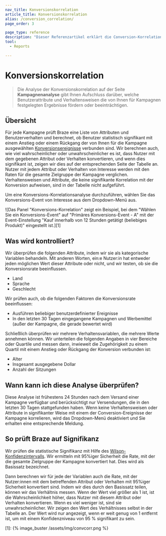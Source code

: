 ```yaml
---
nav_title: Konversionskorrelation
article_title: Konversionskorrelation
alias: /conversion_correlation/
page_order: 3

page_type: reference
description: "Dieser Referenzartikel erklärt die Conversion-Korrelationsanalyse auf der Seite Campaign Analytics."
tool: 
  - Reports
  
---
```


# Konversionskorrelation

> Die Analyse der Konversionskorrelation auf der Seite **Kampagnenanalyse** gibt Ihnen Aufschluss darüber, welche Benutzerattribute und Verhaltensweisen die von Ihnen für Kampagnen festgelegten Ergebnisse fördern oder beeinträchtigen. 

## Übersicht

Für jede Kampagne prüft Braze eine Liste von Attributen und Benutzerverhalten und berechnet, ob Benutzer statistisch signifikant mit einem Anstieg oder einem Rückgang der von Ihnen für die Kampagne ausgewählten [Konversionsereignisse]({{site.baseurl}}/user_guide/engagement_tools/campaigns/testing_and_more/conversion_events/) verbunden sind. Wir berechnen auch, wie viel wahrscheinlicher oder unwahrscheinlicher es ist, dass Nutzer mit dem gegebenen Attribut oder Verhalten konvertieren, und wenn dies signifikant ist, zeigen wir dies auf der entsprechenden Seite der Tabelle an. Nutzer mit jedem Attribut oder Verhalten von Interesse werden mit den Raten für die gesamte Zielgruppe der Kampagne verglichen. Verhaltensweisen und Attribute, die keine signifikante Korrelation mit der Konversion aufweisen, sind in der Tabelle nicht aufgeführt.

Um eine Konversions-Korrelationsanalyse durchzuführen, wählen Sie das Konversions-Event von Interesse aus dem Dropdown-Menü aus.

![Das Panel "Konversions-Korrelation" zeigt ein Beispiel, bei dem "Wählen Sie ein Konversions-Event" auf "Primäres Konversions-Event - A" mit der Event-Einstellung "Kauf innerhalb von 12 Stunden getätigt (beliebiges Produkt)" eingestellt ist.][1]

## Was wird kontrolliert?

Wir überprüfen die folgenden Attribute, indem wir sie als kategorische Variablen behandeln. Mit anderen Worten, ein:e Nutzer:in hat entweder jeden möglichen Wert dieser Attribute oder nicht, und wir testen, ob sie die Konversionsrate beeinflussen.

-  Land
-  Sprache
-  Geschlecht

Wir prüfen auch, ob die folgenden Faktoren die Konversionsrate beeinflussen:

- Ausführen beliebiger benutzerdefinierter Ereignisse
- In den letzten 30 Tagen eingegangene Kampagnen und Werbemittel (außer der Kampagne, die gerade bewertet wird)

Schließlich überprüfen wir mehrere Verhaltensvariablen, die mehrere Werte annehmen können. Wir unterteilen die folgenden Angaben in vier Bereiche oder Quartile und messen dann, inwieweit die Zugehörigkeit zu einem Quartil mit einem Anstieg oder Rückgang der Konversion verbunden ist:

- Alter
- Insgesamt ausgegebene Dollar
- Anzahl der Sitzungen

## Wann kann ich diese Analyse überprüfen?

Diese Analyse ist frühestens 24 Stunden nach dem Versand einer Kampagne verfügbar und berücksichtigt nur Versendungen, die in den letzten 30 Tagen stattgefunden haben. Wenn keine Verhaltensweisen oder Attribute in signifikanter Weise mit einem der Conversion-Ereignisse der Kampagne korrelieren, wird das Dropdown-Menü deaktiviert und Sie erhalten eine entsprechende Meldung.

## So prüft Braze auf Signifikanz

Wir prüfen die statistische Signifikanz mit Hilfe des [Wilson-Konfidenzintervalls](https://en.wikipedia.org/wiki/Binomial_proportion_confidence_interval#Wilson_score_interval). Wir ermitteln mit 95%iger Sicherheit die Rate, mit der die gesamte Zielgruppe der Kampagne konvertiert hat. Dies wird als Basissatz bezeichnet. 

Dann berechnen wir für jede der Variablen auch die Rate, mit der Nutzer:innen mit dem betreffenden Attribut oder Verhalten mit 95%iger Sicherheit konvertiert sind. Indem wir dies durch den Basissatz teilen, können wir das Verhältnis messen. Wenn der Wert viel größer als 1 ist, ist die Wahrscheinlichkeit höher, dass Nutzer mit diesem Attribut oder Verhalten konvertieren. Wenn es viel weniger ist, sind sie unwahrscheinlicher. Wir zeigen den Wert des Verhältnisses selbst in der Tabelle an. Der Wert wird nur angezeigt, wenn er weit genug von 1 entfernt ist, um mit einem Konfidenzniveau von 95 % signifikant zu sein.

[1]: {% image_buster /assets/img/convcorr.png %}
